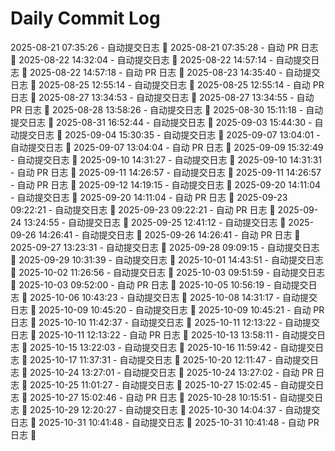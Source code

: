 # Daily Commit Log
2025-08-21 07:35:26 - 自动提交日志 🌱
2025-08-21 07:35:28 - 自动 PR 日志 🌱
2025-08-22 14:32:04 - 自动提交日志 🌱
2025-08-22 14:57:14 - 自动提交日志 🌱
2025-08-22 14:57:18 - 自动 PR 日志 🌱
2025-08-23 14:35:40 - 自动提交日志 🌱
2025-08-25 12:55:14 - 自动提交日志 🌱
2025-08-25 12:55:14 - 自动 PR 日志 🌱
2025-08-27 13:34:53 - 自动提交日志 🌱
2025-08-27 13:34:55 - 自动 PR 日志 🌱
2025-08-28 13:58:26 - 自动提交日志 🌱
2025-08-30 15:11:18 - 自动提交日志 🌱
2025-08-31 16:52:44 - 自动提交日志 🌱
2025-09-03 15:44:30 - 自动提交日志 🌱
2025-09-04 15:30:35 - 自动提交日志 🌱
2025-09-07 13:04:01 - 自动提交日志 🌱
2025-09-07 13:04:04 - 自动 PR 日志 🌱
2025-09-09 15:32:49 - 自动提交日志 🌱
2025-09-10 14:31:27 - 自动提交日志 🌱
2025-09-10 14:31:31 - 自动 PR 日志 🌱
2025-09-11 14:26:57 - 自动提交日志 🌱
2025-09-11 14:26:57 - 自动 PR 日志 🌱
2025-09-12 14:19:15 - 自动提交日志 🌱
2025-09-20 14:11:04 - 自动提交日志 🌱
2025-09-20 14:11:04 - 自动 PR 日志 🌱
2025-09-23 09:22:21 - 自动提交日志 🌱
2025-09-23 09:22:21 - 自动 PR 日志 🌱
2025-09-24 13:24:55 - 自动提交日志 🌱
2025-09-25 12:41:12 - 自动提交日志 🌱
2025-09-26 14:26:41 - 自动提交日志 🌱
2025-09-26 14:26:41 - 自动 PR 日志 🌱
2025-09-27 13:23:31 - 自动提交日志 🌱
2025-09-28 09:09:15 - 自动提交日志 🌱
2025-09-29 10:31:39 - 自动提交日志 🌱
2025-10-01 14:43:51 - 自动提交日志 🌱
2025-10-02 11:26:56 - 自动提交日志 🌱
2025-10-03 09:51:59 - 自动提交日志 🌱
2025-10-03 09:52:00 - 自动 PR 日志 🌱
2025-10-05 10:56:19 - 自动提交日志 🌱
2025-10-06 10:43:23 - 自动提交日志 🌱
2025-10-08 14:31:17 - 自动提交日志 🌱
2025-10-09 10:45:20 - 自动提交日志 🌱
2025-10-09 10:45:21 - 自动 PR 日志 🌱
2025-10-10 11:42:37 - 自动提交日志 🌱
2025-10-11 12:13:22 - 自动提交日志 🌱
2025-10-11 12:13:22 - 自动 PR 日志 🌱
2025-10-13 13:58:11 - 自动提交日志 🌱
2025-10-15 13:22:03 - 自动提交日志 🌱
2025-10-16 11:59:42 - 自动提交日志 🌱
2025-10-17 11:37:31 - 自动提交日志 🌱
2025-10-20 12:11:47 - 自动提交日志 🌱
2025-10-24 13:27:01 - 自动提交日志 🌱
2025-10-24 13:27:02 - 自动 PR 日志 🌱
2025-10-25 11:01:27 - 自动提交日志 🌱
2025-10-27 15:02:45 - 自动提交日志 🌱
2025-10-27 15:02:46 - 自动 PR 日志 🌱
2025-10-28 10:15:51 - 自动提交日志 🌱
2025-10-29 12:20:27 - 自动提交日志 🌱
2025-10-30 14:04:37 - 自动提交日志 🌱
2025-10-31 10:41:48 - 自动提交日志 🌱
2025-10-31 10:41:48 - 自动 PR 日志 🌱

